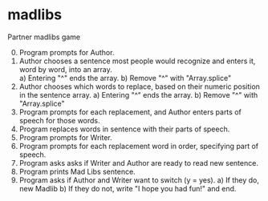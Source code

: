# madlibs
Partner madlibs game

0) Program prompts for Author.
1) Author chooses a sentence most people would recognize and enters it, word by word, into an array.   
      a) Entering "^" ends the array.
      b) Remove "^" with "Array.splice"
2) Author chooses which words to replace, based on their numeric position in the sentence array. 
      a) Entering "^" ends the array.
      b) Remove "^" with "Array.splice"
3) Program prompts for each replacement, and Author enters parts of speech for those words.
4) Program replaces words in sentence with their parts of speech.
5) Program prompts for Writer.
6) Program prompts for each replacement word in order, specifying part of speech. 
7) Program asks asks if Writer and Author are ready to read new sentence. 
8) Program prints Mad Libs sentence. 
9) Program asks if Author and Writer want to switch (y = yes). 
      a) If they do, new Madlib 
      b) If they do not, write "I hope you had fun!" and end.
